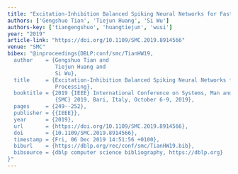 ```yaml
---
title: "Excitation-Inhibition Balanced Spiking Neural Networks for Fast Information Processing"
authors: ['Gengshuo Tian', 'Tiejun Huang', 'Si Wu']
authors-key: ['tiangengshuo', 'huangtiejun', 'wusi']
year: "2019"
article-link: "https://doi.org/10.1109/SMC.2019.8914566"
venue: "SMC"
bibex: "@inproceedings{DBLP:conf/smc/TianHW19,
  author    = {Gengshuo Tian and
               Tiejun Huang and
               Si Wu},
  title     = {Excitation-Inhibition Balanced Spiking Neural Networks for Fast Information
               Processing},
  booktitle = {2019 {IEEE} International Conference on Systems, Man and Cybernetics,
               {SMC} 2019, Bari, Italy, October 6-9, 2019},
  pages     = {249--252},
  publisher = {{IEEE}},
  year      = {2019},
  url       = {https://doi.org/10.1109/SMC.2019.8914566},
  doi       = {10.1109/SMC.2019.8914566},
  timestamp = {Fri, 06 Dec 2019 14:51:56 +0100},
  biburl    = {https://dblp.org/rec/conf/smc/TianHW19.bib},
  bibsource = {dblp computer science bibliography, https://dblp.org}
}"
---
```

